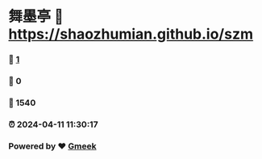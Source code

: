 # 舞墨亭 :link: https://shaozhumian.github.io/szm 
### :page_facing_up: [1](https://shaozhumian.github.io/szm/tag.html) 
### :speech_balloon: 0 
### :hibiscus: 1540 
### :alarm_clock: 2024-04-11 11:30:17 
### Powered by :heart: [Gmeek](https://github.com/Meekdai/Gmeek)
